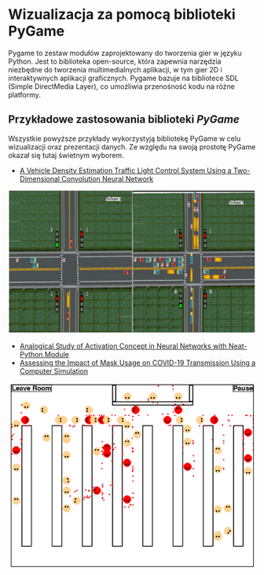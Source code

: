 # Wizualizacja za pomocą biblioteki PyGame

Pygame to zestaw modułów zaprojektowany do tworzenia gier w języku Python. Jest to biblioteka open-source, która zapewnia narzędzia niezbędne do tworzenia multimedialnych aplikacji, w tym gier 2D i interaktywnych aplikacji graficznych. Pygame bazuje na bibliotece SDL (Simple DirectMedia Layer), co umożliwia przenośność kodu na różne platformy.

## Przykładowe zastosowania biblioteki *PyGame*

Wszystkie powyższe przykłady wykorzystyją bibliotekę PyGame w celu wizualizacji oraz prezentacji danych.
Ze względu na swoją prostotę PyGame okazał się tutaj świetnym wyborem.

- [A Vehicle Density Estimation Traffic Light Control System Using a Two-Dimensional Convolution Neural Network](https://www.researchgate.net/publication/376625157_A_Vehicle_Density_Estimation_Traffic_Light_Control_System_Using_a_Two-Dimensional_Convolution_Neural_Network)

![img1](img2.png)

- [Analogical Study of Activation Concept in Neural Networks with Neat-Python Module](https://www.researchgate.net/publication/371069611_Analogical_Study_of_Activation_Concept_in_Neural_Networks_with_Neat-Python_Module)
- [Assessing the Impact of Mask Usage on COVID-19 Transmission Using a Computer Simulation](https://www.researchgate.net/publication/352266402_Assessing_the_Impact_of_Mask_Usage_on_COVID-19_Transmission_Using_a_Computer_Simulation)

![img1](img1.png)
